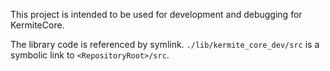 This project is intended to be used for development and debugging for KermiteCore.

The library code is referenced by symlink. `./lib/kermite_core_dev/src` is a symbolic link to `<RepositoryRoot>/src`.

